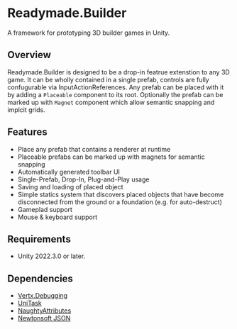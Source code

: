 # Readymade.Builder
A framework for prototyping 3D builder games in Unity.

## Overview

Readymade.Builder is designed to be a drop-in featrue extenstion to any 3D game. It can be wholly contained in a single prefab, controls are fully confugurable via InputActionReferences. Any prefab can be placed with it by adding a `Placeable` component to its root. Optionally the prefab can be marked up with `Magnet` component which allow semantic snapping and implcit grids.

## Features

- Place any prefab that contains a renderer at runtime
- Placeable prefabs can be marked up with magnets for semantic snapping
- Automatically generated toolbar UI
- Single-Prefab, Drop-In, Plug-and-Play usage
- Saving and loading of placed object
- Simple statics system that discovers placed objects that have become disconnected from the ground or a foundation (e.g. for auto-destruct)
- Gameplad support
- Mouse & keyboard support

## Requirements

- Unity 2022.3.0 or later.

## Dependencies

- [Vertx.Debugging](https://github.com/vertxxyz/Vertx.Debugging)
- [UniTask](https://github.com/Cysharp/UniTask)
- [NaughtyAttributes](https://github.com/dbrizov/NaughtyAttributes)
- [Newtonsoft JSON](https://docs.unity3d.com/Packages/com.unity.nuget.newtonsoft-json@3.2/manual/index.html)
